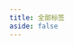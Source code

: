 ```yaml
---
title: 全部标签
aside: false
---
```


<script setup>
import Tags from '@/components/pages/Tags.vue'
</script>

<Tags />